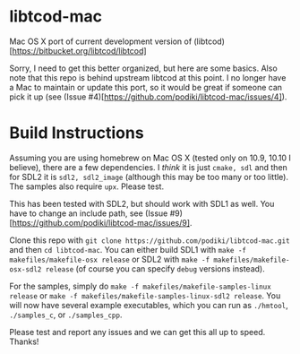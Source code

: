 libtcod-mac
===========

Mac OS X port of current development version of (libtcod)[https://bitbucket.org/libtcod/libtcod]

Sorry, I need to get this better organized, but here are some basics.
Also note that this repo is behind upstream libtcod at this
point. I no longer have a Mac to maintain or update this port,
so it would be great if someone can pick it up (see (Issue #4)[https://github.com/podiki/libtcod-mac/issues/4]).

Build Instructions
==================

Assuming you are using homebrew on Mac OS X (tested only on 10.9,
10.10 I believe), there are a few dependencies. I *think* it is just
`cmake, sdl` and then for SDL2 it is `sdl2, sdl2_image` (although this
may be too many or too little). The samples also require `upx`. Please
test.

This has been tested with SDL2, but should work with SDL1 as well.
You have to change an include path, see (Issue #9)[https://github.com/podiki/libtcod-mac/issues/9].

Clone this repo with `git clone
https://github.com/podiki/libtcod-mac.git` and then `cd libtcod-mac`.
You can either build SDL1 with `make -f makefiles/makefile-osx
release` or SDL2 with `make -f makefiles/makefile-osx-sdl2 release`
(of course you can specify `debug` versions instead).

For the samples, simply do `make -f makefiles/makefile-samples-linux
release` or `make -f makefiles/makefile-samples-linux-sdl2 release`.
You will now have several example executables, which you can run as
`./hmtool`, `./samples_c`, or `./samples_cpp`.

Please test and report any issues and we can get this all up to speed.
Thanks!
